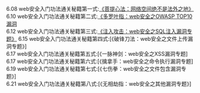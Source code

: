 
6.08 web安全入门功法通关秘籍第一式:[《菩提心法：网络空间绝不是法外之地》](https://withzz.com/live/164)  
6.10 web安全入门功法通关秘籍第二式:[《多罗叶指：web安全之OWASP TOP10漏洞](https://withzz.com/live/177)  
6.12 web安全入门功法通关秘籍第三式:[《注入攻击：web安全之SQL注入漏洞专题》](https://withzz.com/live/192)
6.15 web安全入门功法通关秘籍第四式:[《破锋刀法：web安全之文件上传漏洞专题》]  
6.17 web安全入门功法通关秘籍第五式:[《一脉神剑：web安全之XSS漏洞专题]  
6.17 web安全入门功法通关秘籍第六式:[《擒拿手：web安全之命令执行漏洞专题]  
6.19 web安全入门功法通关秘籍第七式:[《七伤拳：web安全之文件包含漏洞专题》]  
6.21 web安全入门功法通关秘籍第八式:[《无相劫指：web安全之其他漏洞专题》]  
